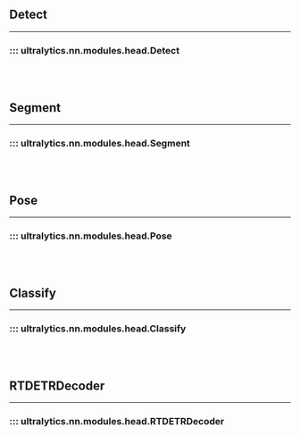 ## Detect
---
### ::: ultralytics.nn.modules.head.Detect
<br><br>

## Segment
---
### ::: ultralytics.nn.modules.head.Segment
<br><br>

## Pose
---
### ::: ultralytics.nn.modules.head.Pose
<br><br>

## Classify
---
### ::: ultralytics.nn.modules.head.Classify
<br><br>

## RTDETRDecoder
---
### ::: ultralytics.nn.modules.head.RTDETRDecoder
<br><br>
